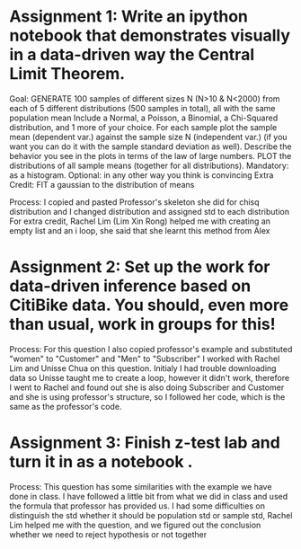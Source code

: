 # Assignment 1: Write an ipython notebook that demonstrates visually in a data-driven way the Central Limit Theorem.

Goal:
GENERATE 100 samples of different sizes N (N>10 & N<2000) from each of 5 different distributions (500 samples in total), all with the same population mean
Include a Normal, a Poisson, a Binomial, a Chi-Squared distribution, and 1 more of your choice.
For each sample plot the sample mean (dependent var.) against the sample size N (independent var.) (if you want you can do it with the sample standard deviation as well).
Describe the behavior you see in the plots in terms of the law of large numbers.
PLOT the distributions of all sample means (together for all distributions). Mandatory: as a histogram. Optional: in any other way you think is convincing
Extra Credit: FIT a gaussian to the distribution of means

Process:
I copied and pasted Professor's skeleton she did for chisq distribution and I changed distribution and assigned std to each distribution
For extra credit, Rachel Lim (Lim Xin Rong) helped me with creating an empty list and an i loop, she said that she learnt this method from Alex

# Assignment 2: Set up the work for data-driven inference based on CitiBike data. You should, even more than usual, work in groups for this!

Process:
For this question I also copied professor's example and substituted "women" to "Customer" and "Men" to "Subscriber"
I worked with Rachel Lim and Unisse Chua on this question. 
Initialy I had trouble downloading data so Unisse taught me to create a loop, however it didn't work, therefore I went to Rachel and found out 
she is also doing Subscriber and Customer and she is using professor's structure, so I followed her code, which is the same as the professor's code.

# Assignment 3: Finish z-test lab and turn it in as a notebook .

Process:
This question has some similarities with the example we have done in class. 
I have followed a little bit from what we did in class and used the formula that professor has provided us. 
I had some difficulties on distinguish the std whether it should be population std or sample std, Rachel Lim helped me with the question,
and we figured out the conclusion whether we need to reject hypothesis or not together
